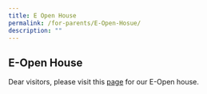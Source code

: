 ```yaml
---
title: E Open House
permalink: /for-parents/E-Open-Hosue/
description: ""
---
```

## E-Open House

Dear visitors, please visit this [page](https://navalbasepri.moe.edu.sg/e-open-house) for our E-Open house.